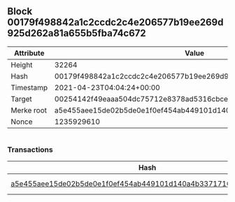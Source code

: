 ## Block 00179f498842a1c2ccdc2c4e206577b19ee269d925d262a81a655b5fba74c672

Attribute | Value
--- | ---
Height | 32264
Hash | 00179f498842a1c2ccdc2c4e206577b19ee269d925d262a81a655b5fba74c672
Timestamp | 2021-04-23T04:04:24+00:00
Target | 00254142f49eaaa504dc75712e8378ad5316cbcead634704b3734b6271167cc4
Merke root | a5e455aee15de02b5de0e1f0ef454ab449101d140a4b3371710bdfd17fee61b7
Nonce | 1235929610

```

```

### Transactions

Hash | Amount
--- | ---
[a5e455aee15de02b5de0e1f0ef454ab449101d140a4b3371710bdfd17fee61b7](a5e455aee15de02b5de0e1f0ef454ab449101d140a4b3371710bdfd17fee61b7.md) | 10.00000000 SKEPTI 
